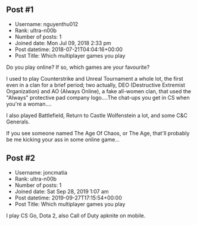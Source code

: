 ## Post #1
- Username: nguyenthu012
- Rank: ultra-n00b
- Number of posts: 1
- Joined date: Mon Jul 09, 2018 2:33 pm
- Post datetime: 2018-07-21T04:04:16+00:00
- Post Title: Which multiplayer games you play

Do you play online? If so, which games are your favourite? 

I used to play Counterstrike and Unreal Tournament a whole lot, the first even in a clan for a brief period; two actually, DEO (Destructive Extremist Organization) and AO (Always Online), a fake all-women clan, that used the "Always" protective pad company logo....The chat-ups you get in CS when you're a woman.... 

I also played Battlefield, Return to Castle Wolfenstein a lot, and some C&C Generals. 

If you see someone named The Age Of Chaos, or The Age, that'll probably be me kicking your ass in some online game...
## Post #2
- Username: joncmatia
- Rank: ultra-n00b
- Number of posts: 1
- Joined date: Sat Sep 28, 2019 1:07 am
- Post datetime: 2019-09-27T17:15:54+00:00
- Post Title: Which multiplayer games you play

I play CS Go, Dota 2, also Call of Duty apknite on mobile.
